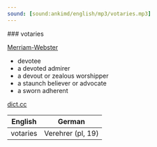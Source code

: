 ```yaml
---
sound: [sound:ankimd/english/mp3/votaries.mp3]
---
```


\### votaries

[Merriam-Webster](https://www.merriam-webster.com/dictionary/votaries)

- devotee
- a devoted admirer
- a devout or zealous worshipper
- a staunch believer or advocate
- a sworn adherent

[dict.cc](https://www.dict.cc/votaries)

| English        | German       |
| -------------- | ------------ |
| votaries | Verehrer (pl, 19) |
